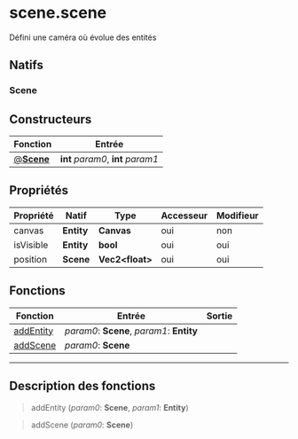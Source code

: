 # scene.scene

Défini une caméra où évolue des entités
## Natifs
### Scene
## Constructeurs
|Fonction|Entrée|
|-|-|
|[@**Scene**](#ctor_0)|**int** *param0*, **int** *param1*|
## Propriétés
|Propriété|Natif|Type|Accesseur|Modifieur|
|-|-|-|-|-|
|canvas|**Entity**|**Canvas**|oui|non|
|isVisible|**Entity**|**bool**|oui|oui|
|position|**Scene**|**Vec2\<float>**|oui|oui|
## Fonctions
|Fonction|Entrée|Sortie|
|-|-|-|
|[addEntity](#func_0)|*param0*: **Scene**, *param1*: **Entity**||
|[addScene](#func_1)|*param0*: **Scene**||


***
## Description des fonctions

<a id="func_0"></a>
> addEntity (*param0*: **Scene**, *param1*: **Entity**)

<a id="func_1"></a>
> addScene (*param0*: **Scene**)

